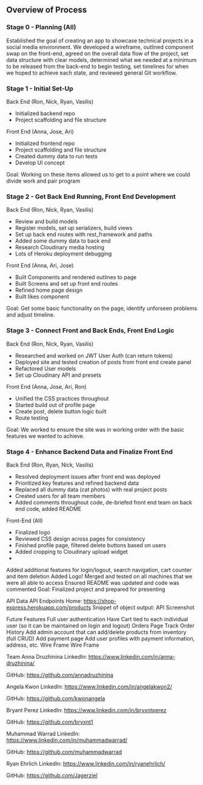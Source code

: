 

## Overview of Process
### Stage 0 - Planning (All)
Established the goal of creating an app to showcase technical projects in a social media environment. We developed a wireframe, outlined component swap on the front-end, agreed on the overall data flow of the project, set data structure with clear models, determined what we needed at a minimum to be released from the back-end to begin testing, set timelines for when we hoped to achieve each state, and reviewed general Git workflow.

### Stage 1 - Initial Set-Up
Back End (Ron, Nick, Ryan, Vasilis)

- Initialized backend repo
- Project scaffolding and file structure

Front End (Anna, Jose, Ari)

- Initialized frontend repo
- Project scaffolding and file structure
- Created dummy data to run tests
- Develop UI concept

Goal: Working on these items allowed us to get to a point where we could divide work and pair program

### Stage 2 - Get Back End Running, Front End Development
Back End (Ron, Nick, Ryan, Vasilis)

- Review and build models
- Register models, set up serializers, build views
- Set up back end routes with rest_framework and paths
- Added some dummy data to back end
- Research Cloudinary media hosting
- Lots of Heroku deployment debugging

Front End (Anna, Ari, Jose)

- Built Components and rendered outlines to page
- Built Screens and set up front end routes
- Refined home page design
- Built likes component

Goal: Get some basic functionality on the page, identify unforseen problems and adjust timeline.

### Stage 3 - Connect Front and Back Ends, Front End Logic
Back End (Ron, Nick, Ryan, Vasilis)

- Researched and worked on JWT User Auth (can return tokens)
- Deployed site and tested creation of posts from front end create panel
- Refactored User models
- Set up Cloudinary API and presets

Front End (Anna, Jose, Ari, Ron)

- Unified the CSS practices throughout
- Started build out of profile page
- Create post, delete button logic built
- Route testing

Goal: We worked to ensure the site was in working order with the basic features we wanted to achieve.

### Stage 4 - Enhance Backend Data and Finalize Front End
Back End (Ron, Ryan, Nick, Vasilis)

- Resolved deployment issues after front end was deployed
- Prioritized key features and refined backend data
- Replaced all dummy data (cat photos) with real project posts
- Created users for all team members
- Added comments throughout code, de-briefed front end team on back end code, added README

Front-End (All)

- Finalized logo
- Reviewed CSS design across pages for consistency
- Finished profile page, filtered delete buttons based on users
- Added cropping to Cloudinary upload widget
- 

Added additional features for login/logout, search navigation, cart counter and item deletion
Added Logo!
Merged and tested on all machines that we were all able to access
Ensured README was updated and code was commented
Goal: Finalized project and prepared for presenting

API Data
API Endpoints
Home: https://shop-express.herokuapp.com/products
Snippet of object output:
API Screenshot

Future Features
Full user authentication
Have Cart tied to each individual user (so it can be maintained on login and logout)
Orders Page
Track Order History
Add admin account that can add/delete products from inventory (full CRUD)
Add payment page
Add user profiles with payment information, address, etc.
Wire Frame
Wire Frame

Team
Anna Druzhinina
LinkedIn: https://www.linkedin.com/in/anna-druzhinina/

GitHub: https://github.com/annadruzhinina

Angela Kwon
LinkedIn: https://www.linkedin.com/in/angelakwon2/

GitHub: https://github.com/kwonangela

Bryant Perez
LinkedIn: https://www.linkedin.com/in/bryxntperez

GitHub: https://github.com/bryxnt1

Muhammad Warrad
LinkedIn: https://www.linkedin.com/in/muhammadwarrad/

GitHub: https://github.com/muhammadwarrad

Ryan Ehrlich
LinkedIn: https://www.linkedin.com/in/ryanehrlich/

GitHub: https://github.com/Jagerziel